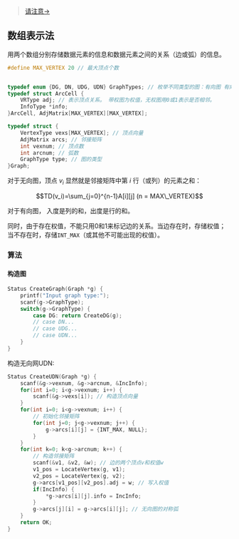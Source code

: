 > [请注意->](/%E6%95%B0%E6%8D%AE%E7%BB%93%E6%9E%84/06.%20%E5%9B%BE/notice.md)

## 数组表示法

用两个数组分别存储数据元素的信息和数据元素之间的关系（边或弧）的信息。
```c
#define MAX_VERTEX 20 // 最大顶点个数


typedef enum {DG, DN, UDG, UDN} GraphTypes; // 枚举不同类型的图：有向图 有向网 无向图 无向网
typedef struct ArcCell {
    VRType adj; // 表示顶点关系。 带权图为权值，无权图用0或1表示是否相邻。
    InfoType *info; 
}ArcCell, AdjMatrix[MAX_VERTEX][MAX_VERTEX];

typedef struct {
    VertexType vexs[MAX_VERTEX]; // 顶点向量
    AdjMatrix arcs; // 邻接矩阵
    int vexnum; // 顶点数
    int arcnum; // 弧数
    GraphType type; // 图的类型
}Graph;
```

对于无向图，顶点 $v_i$ 显然就是邻接矩阵中第 $i$ 行（或列）的元素之和：

$$TD(v_i)=\sum_{j=0}^{n-1}A[i][j] (n = MAX\_VERTEX)$$

对于有向图， 入度是列的和，出度是行的和。

同时，由于存在权值，不能只用0和1来标记边的关系。当边存在时，存储权值；当不存在时，存储`INT_MAX`（或其他不可能出现的权值）。


### 算法
#### 构造图
```c
Status CreateGraph(Graph *g) {
    printf("Input graph type:");
    scanf(g->GraphType);
    switch(g->GraphType) {
        case DG: return CreateDG(g);
        // case DN...
        // case UDG...
        // case UDN...
    }
}
```

构造无向网UDN:
```c
Status CreateUDN(Graph *g) {
    scanf(&g->vexnum, &g->arcnum, &IncInfo);
    for(int i=0; i<g->vexnum; i++) {
        scanf(&g->vexs[i]); // 构造顶点向量
    }
    for(int i=0; i<g->vexnum; i++) {
        // 初始化邻接矩阵
        for(int j=0; j<g->vexnum; j++) {
            g->arcs[i][j] = {INT_MAX, NULL}; 
        }
    }
    for(int k=0; k<g->arcnum; k++) {
        // 构造邻接矩阵
        scanf(&v1, &v2, &w); // 边的两个顶点v和权值w
        v1_pos = LocateVertex(g, v1);
        v2_pos = LocateVertex(g, v2);
        g->arcs[v1_pos][v2_pos].adj = w; // 写入权值
        if(IncInfo) {
            *g->arcs[i][j].info = IncInfo;
        }
        g->arcs[j][i] = g->arcs[i][j]; // 无向图的对称弧
    }
    return OK;
}
```